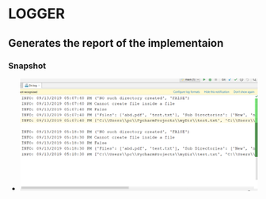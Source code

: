 # LOGGER
## Generates the report of the implementaion
### Snapshot
* <p><img src="https://github.com/SandeshChavan/DirStruct/blob/master/DirStruct/Snapshots/Log.png" alt="Snapshot"></p>
